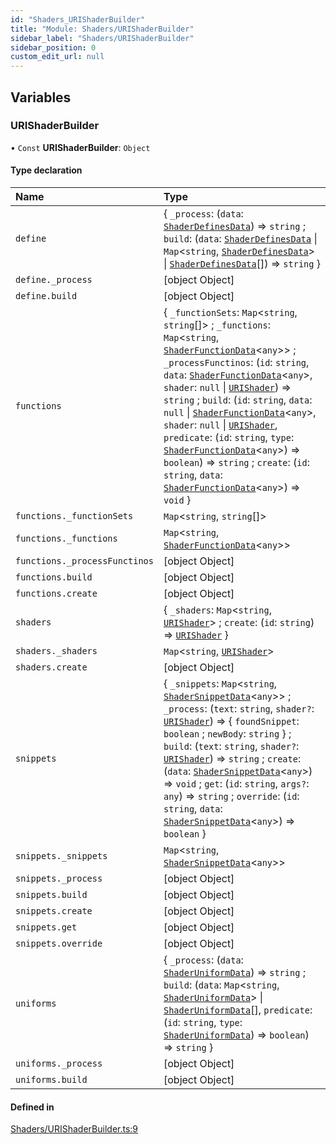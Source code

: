 ```yaml
---
id: "Shaders_URIShaderBuilder"
title: "Module: Shaders/URIShaderBuilder"
sidebar_label: "Shaders/URIShaderBuilder"
sidebar_position: 0
custom_edit_url: null
---
```


## Variables

### URIShaderBuilder

• `Const` **URIShaderBuilder**: `Object`

#### Type declaration

| Name | Type |
| :------ | :------ |
| `define` | \{ `_process`: (`data`: [`ShaderDefinesData`](Shaders_Types_ShaderData_types.md#shaderdefinesdata)) => `string` ; `build`: (`data`: [`ShaderDefinesData`](Shaders_Types_ShaderData_types.md#shaderdefinesdata) \| `Map`\<`string`, [`ShaderDefinesData`](Shaders_Types_ShaderData_types.md#shaderdefinesdata)\> \| [`ShaderDefinesData`](Shaders_Types_ShaderData_types.md#shaderdefinesdata)[]) => `string`  } |
| `define._process` | [object Object] |
| `define.build` | [object Object] |
| `functions` | \{ `_functionSets`: `Map`\<`string`, `string`[]\> ; `_functions`: `Map`\<`string`, [`ShaderFunctionData`](Shaders_Types_ShaderData_types.md#shaderfunctiondata)\<`any`\>\> ; `_processFunctinos`: (`id`: `string`, `data`: [`ShaderFunctionData`](Shaders_Types_ShaderData_types.md#shaderfunctiondata)\<`any`\>, `shader`: ``null`` \| [`URIShader`](../classes/Shaders_Classes_URIShader.URIShader.md)) => `string` ; `build`: (`id`: `string`, `data`: ``null`` \| [`ShaderFunctionData`](Shaders_Types_ShaderData_types.md#shaderfunctiondata)\<`any`\>, `shader`: ``null`` \| [`URIShader`](../classes/Shaders_Classes_URIShader.URIShader.md), `predicate`: (`id`: `string`, `type`: [`ShaderFunctionData`](Shaders_Types_ShaderData_types.md#shaderfunctiondata)\<`any`\>) => `boolean`) => `string` ; `create`: (`id`: `string`, `data`: [`ShaderFunctionData`](Shaders_Types_ShaderData_types.md#shaderfunctiondata)\<`any`\>) => `void`  } |
| `functions._functionSets` | `Map`\<`string`, `string`[]\> |
| `functions._functions` | `Map`\<`string`, [`ShaderFunctionData`](Shaders_Types_ShaderData_types.md#shaderfunctiondata)\<`any`\>\> |
| `functions._processFunctinos` | [object Object] |
| `functions.build` | [object Object] |
| `functions.create` | [object Object] |
| `shaders` | \{ `_shaders`: `Map`\<`string`, [`URIShader`](../classes/Shaders_Classes_URIShader.URIShader.md)\> ; `create`: (`id`: `string`) => [`URIShader`](../classes/Shaders_Classes_URIShader.URIShader.md)  } |
| `shaders._shaders` | `Map`\<`string`, [`URIShader`](../classes/Shaders_Classes_URIShader.URIShader.md)\> |
| `shaders.create` | [object Object] |
| `snippets` | \{ `_snippets`: `Map`\<`string`, [`ShaderSnippetData`](Shaders_Types_ShaderData_types.md#shadersnippetdata)\<`any`\>\> ; `_process`: (`text`: `string`, `shader?`: [`URIShader`](../classes/Shaders_Classes_URIShader.URIShader.md)) => \{ `foundSnippet`: `boolean` ; `newBody`: `string`  } ; `build`: (`text`: `string`, `shader?`: [`URIShader`](../classes/Shaders_Classes_URIShader.URIShader.md)) => `string` ; `create`: (`data`: [`ShaderSnippetData`](Shaders_Types_ShaderData_types.md#shadersnippetdata)\<`any`\>) => `void` ; `get`: (`id`: `string`, `args?`: `any`) => `string` ; `override`: (`id`: `string`, `data`: [`ShaderSnippetData`](Shaders_Types_ShaderData_types.md#shadersnippetdata)\<`any`\>) => `boolean`  } |
| `snippets._snippets` | `Map`\<`string`, [`ShaderSnippetData`](Shaders_Types_ShaderData_types.md#shadersnippetdata)\<`any`\>\> |
| `snippets._process` | [object Object] |
| `snippets.build` | [object Object] |
| `snippets.create` | [object Object] |
| `snippets.get` | [object Object] |
| `snippets.override` | [object Object] |
| `uniforms` | \{ `_process`: (`data`: [`ShaderUniformData`](Shaders_Types_ShaderData_types.md#shaderuniformdata)) => `string` ; `build`: (`data`: `Map`\<`string`, [`ShaderUniformData`](Shaders_Types_ShaderData_types.md#shaderuniformdata)\> \| [`ShaderUniformData`](Shaders_Types_ShaderData_types.md#shaderuniformdata)[], `predicate`: (`id`: `string`, `type`: [`ShaderUniformData`](Shaders_Types_ShaderData_types.md#shaderuniformdata)) => `boolean`) => `string`  } |
| `uniforms._process` | [object Object] |
| `uniforms.build` | [object Object] |

#### Defined in

[Shaders/URIShaderBuilder.ts:9](https://github.com/lucasdamianjohnson/DivineVoxelEngine/blob/596fa7391478620ed460dfb4856ff0a763b91c49/divinestar/uri/src/Shaders/URIShaderBuilder.ts#L9)

